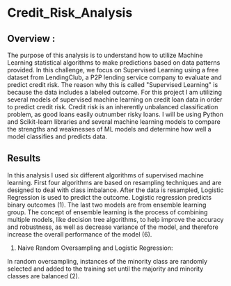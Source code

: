 # Credit_Risk_Analysis

## Overview :
The purpose of this analysis is to understand how to utilize Machine Learning statistical algorithms to make predictions based on data patterns provided. In this challenge, we focus on Supervised Learning using a free dataset from LendingClub, a P2P lending service company to evaluate and predict credit risk. The reason why this is called "Supervised Learning" is because the data includes a labeled outcome.
For this project I am utilizing several models of supervised machine learning on credit loan data in order to predict credit risk. Credit risk is an inherently unbalanced classification problem, as good loans easily outnumber risky loans. I will be using Python and Scikit-learn libraries and several machine learning models to compare the strengths and weaknesses of ML models and determine how well a model classifies and predicts data.

## Results
In this analysis I used six different algorithms of supervised machine learning. First four algorithms are based on resampling techniques and are designed to deal with class imbalance. After the data is resampled, Logistic Regression is used to predict the outcome. Logistic regression predicts binary outcomes (1). The last two models are from ensemble learning group. The concept of ensemble learning is the process of combining multiple models, like decision tree algorithms, to help improve the accuracy and robustness, as well as decrease variance of the model, and therefore increase the overall performance of the model (6).

1.  Naive Random Oversampling and Logistic Regression:

In random oversampling, instances of the minority class are randomly selected and added to the training set until the majority and minority classes are balanced (2).
